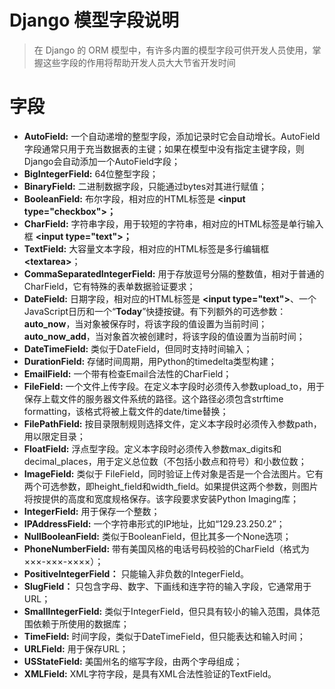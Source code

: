# Django 模型字段说明

> 在 Django 的 ORM 模型中，有许多内置的模型字段可供开发人员使用，掌握这些字段的作用将帮助开发人员大大节省开发时间

# 字段
- **AutoField:** 一个自动递增的整型字段，添加记录时它会自动增长。AutoField字段通常只用于充当数据表的主键；如果在模型中没有指定主键字段，则Django会自动添加一个AutoField字段；
- **BigIntegerField:** 64位整型字段；
- **BinaryField:** 二进制数据字段，只能通过bytes对其进行赋值；
- **BooleanField:** 布尔字段，相对应的HTML标签是 **\<input type="checkbox">；**
- **CharField:** 字符串字段，用于较短的字符串，相对应的HTML标签是单行输入框 **\<input type="text">；**
- **TextField:** 大容量文本字段，相对应的HTML标签是多行编辑框 **\<textarea>**；
- **CommaSeparatedIntegerField:** 用于存放逗号分隔的整数值，相对于普通的CharField，它有特殊的表单数据验证要求；
- **DateField:** 日期字段，相对应的HTML标签是 **\<input type="text">**、一个JavaScript日历和一个“**Today**”快捷按键。有下列额外的可选参数：**auto_now**，当对象被保存时，将该字段的值设置为当前时间；**auto_now_add**，当对象首次被创建时，将该字段的值设置为当前时间；
- **DateTimeField:** 类似于DateField，但同时支持时间输入；
- **DurationField:** 存储时间周期，用Python的timedelta类型构建；
- **EmailField:** 一个带有检查Email合法性的CharField；
- **FileField:** 一个文件上传字段。在定义本字段时必须传入参数upload_to，用于保存上载文件的服务器文件系统的路径。这个路径必须包含strftime formatting，该格式将被上载文件的date/time替换；
- **FilePathField:** 按目录限制规则选择文件，定义本字段时必须传入参数path，用以限定目录；
- **FloatField:** 浮点型字段。定义本字段时必须传入参数max_digits和decimal_places，用于定义总位数（不包括小数点和符号）和小数位数；
- **ImageField:** 类似于 FileField，同时验证上传对象是否是一个合法图片。它有两个可选参数，即height_field和width_field。如果提供这两个参数，则图片将按提供的高度和宽度规格保存。该字段要求安装Python Imaging库；
- **IntegerField:** 用于保存一个整数；
- **IPAddressField:** 一个字符串形式的IP地址，比如“129.23.250.2”；
- **NullBooleanField:** 类似于BooleanField，但比其多一个None选项；
- **PhoneNumberField:** 带有美国风格的电话号码校验的CharField（格式为×××-×××-××××）；
- **PositiveIntegerField：** 只能输入非负数的IntegerField。
- **SlugField：** 只包含字母、数字、下画线和连字符的输入字段，它通常用于URL；
- **SmallIntegerField:** 类似于IntegerField，但只具有较小的输入范围，具体范围依赖于所使用的数据库；
- **TimeField:** 时间字段，类似于DateTimeField，但只能表达和输入时间；
- **URLField:** 用于保存URL；
- **USStateField:** 美国州名的缩写字段，由两个字母组成；
- **XMLField:** XML字符字段，是具有XML合法性验证的TextField。